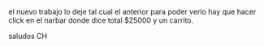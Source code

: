 el nuevo trabajo lo deje tal cual el anterior para poder verlo hay que hacer click en el narbar donde dice total $25000 y un carrito.

saludos CH

